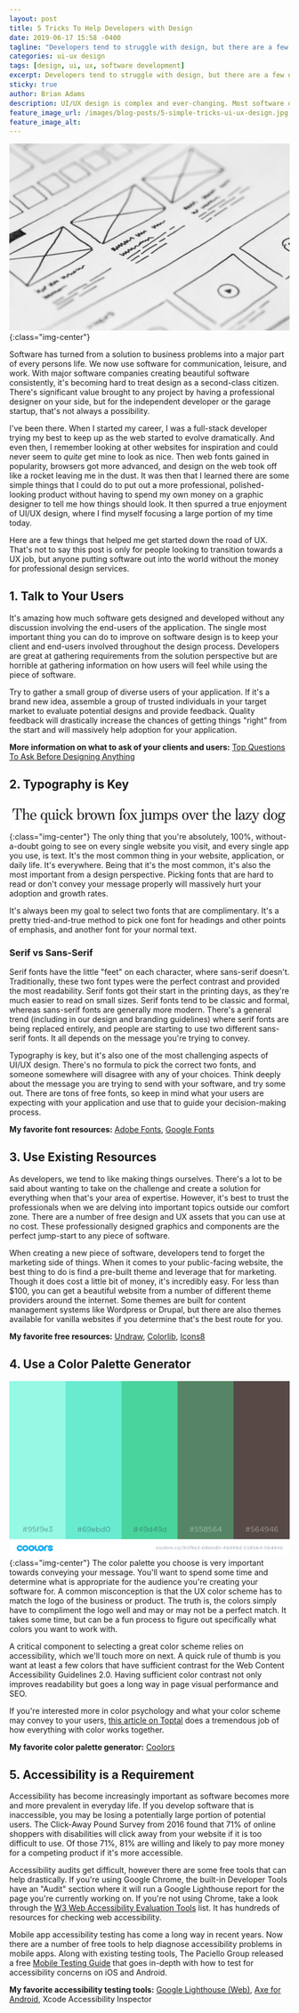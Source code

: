 ```yaml
---
layout: post
title: 5 Tricks To Help Developers with Design
date: 2019-06-17 15:58 -0400
tagline: "Developers tend to struggle with design, but there are a few quick changes that can make your software shine."
categories: ui-ux design
tags: [design, ui, ux, software development]
excerpt: Developers tend to struggle with design, but there are a few quick changes that can make your software shine. 
sticky: true
author: Brian Adams
description: UI/UX design is complex and ever-changing. Most software developers feel lost when approaching design, but simple changes can fix design woes.
feature_image_url: /images/blog-posts/5-simple-tricks-ui-ux-design.jpg
feature_image_alt: 
---
```


![UX Wireframing Example](/images/blog-posts/5-simple-tricks-ui-ux-design.jpg){:class="img-center"}

Software has turned from a solution to business problems into a major part of every persons life. We now use software for communication, leisure, and work. With major software companies creating beautiful software consistently, it's becoming hard to treat design as a second-class citizen.  There's significant value brought to any project by having a professional designer on your side, but for the independent developer or the garage startup, that's not always a possibility. 

I've been there. When I started my career, I was a full-stack developer trying my best to keep up as the web started to evolve dramatically. And even then, I remember looking at other websites for inspiration and could never seem to _quite_ get mine to look as nice. Then web fonts gained in popularity, browsers got more advanced, and design on the web took off like a rocket leaving me in the dust. It was then that I learned there are some simple things that I could do to put out a more professional, polished-looking product without having to spend my own money on a graphic designer to tell me how things should look. It then spurred a true enjoyment of UI/UX design, where I find myself focusing a large portion of my time today.

Here are a few things that helped me get started down the road of UX. That's not to say this post is only for people looking to transition towards a UX job, but anyone putting software out into the world without the money for professional design services.



## 1. Talk to Your Users

It's amazing how much software gets designed and developed without any discussion involving the end-users of the application. The single most important thing you can do to improve on software design is to keep your client and end-users involved throughout the design process. Developers are great at gathering requirements from the solution perspective but are horrible at gathering information on how users will feel while using the piece of software. 

Try to gather a small group of diverse users of your application. If it's a brand new idea, assemble a group of trusted individuals in your target market to evaluate potential designs and provide feedback. Quality feedback will drastically increase the chances of getting things "right" from the start and will massively help adoption for your application.

**More information on what to ask of your clients and users:** [Top Questions To Ask Before Designing Anything](https://uxplanet.org/top-questions-to-ask-before-designing-anything-2141c7f64888)



## 2. Typography is Key
![Typography Example](/images/blog-posts/typography.jpg){:class="img-center"}
The only thing that you're absolutely, 100%, without-a-doubt going to see on every single website you visit, and every single app you use, is text. It's the most common thing in your website, application, or daily life. It's everywhere. Being that it's the most common, it's also the most important from a design perspective. Picking fonts that are hard to read or don't convey your message properly will massively hurt your adoption and growth rates. 

It's always been my goal to select two fonts that are complimentary. It's a pretty tried-and-true method to pick one font for headings and other points of emphasis, and another font for your normal text.

### Serif vs Sans-Serif

Serif fonts have the little "feet" on each character, where sans-serif doesn't. Traditionally, these two font types were the perfect contrast and provided the most readability. Serif fonts got their start in the printing days, as they're much easier to read on small sizes. Serif fonts tend to be classic and formal, whereas sans-serif fonts are generally more modern. There's a general trend (including in our design and branding guidelines) where serif fonts are being replaced entirely, and people are starting to use two different sans-serif fonts. It all depends on the message you're trying to convey.

Typography is key, but it's also one of the most challenging aspects of UI/UX design. There's no formula to pick the correct two fonts, and someone somewhere will  disagree with any of your choices. Think deeply about the message you are trying to send with your software, and try some out. There are tons of free fonts, so keep in mind what your users are expecting with your application and use that to guide your decision-making process.

**My favorite font resources:** [Adobe Fonts](https://fonts.adobe.com), [Google Fonts](https://fonts.google.com) 



## 3. Use Existing Resources

As developers, we tend to like making things ourselves. There's a lot to be said about wanting to take on the challenge and create a solution for everything when that's your area of expertise. However, it's best to trust the professionals when we are delving into important topics outside our comfort zone. There are a number of free design and UX assets that you can use at no cost. These professionally designed graphics and components are the perfect jump-start to any piece of software.

When creating a new piece of software, developers tend to forget the marketing side of things. When it comes to your public-facing website, the best thing to do is find a pre-built theme and leverage that for marketing. Though it does cost a little bit of money, it's incredibly easy. For less than $100, you can get a beautiful website from a number of different theme providers around the internet. Some themes are built for content management systems like Wordpress or Drupal, but there are also themes available for vanilla websites if you determine that's the best route for you.

**My favorite free resources:** [Undraw](https://undraw.co/), [Colorlib](https://colorlib.com), [Icons8](https://icons8.com/)



## 4. Use a Color Palette Generator
![Coolors Color Palette Example](/images/blog-posts/coolors-example.png){:class="img-center"}
The color palette you choose is very important towards conveying your message. You'll want to spend some time and determine what is appropriate for the audience you're creating your software for. A common misconception is that the UX color scheme has to match the logo of the business or product. The truth is, the colors simply have to compliment the logo well and may or may not be a perfect match. It takes some time, but can be a fun process to figure out specifically what colors you want to work with.

A critical component to selecting a great color scheme relies on accessibility, which we'll touch more on next. A quick rule of thumb is you want at least a few colors that have sufficient contrast for the Web Content Accessibility Guidelines 2.0. Having sufficient color contrast not only improves readability but goes a long way in page visual performance and SEO. 

If you're interested more in color psychology and what your color scheme may convey to your users, [this article on Toptal](https://www.toptal.com/designers/ux/color-in-ux) does a tremendous job of how everything with color works together.

**My favorite color palette generator:** [Coolors](https://coolors.co/)



## 5. Accessibility is a Requirement

Accessibility has become increasingly important as software becomes more and more prevalent in everyday life. If you develop software that is inaccessible, you may be losing a potentially large portion of potential users. The Click-Away Pound Survey from 2016 found that 71% of online shoppers with disabilities will click away from your website if it is too difficult to use. Of those 71%, 81% are willing and likely to pay more money for a competing product if it's more accessible.

Accessibility audits get difficult, however there are some free tools that can help drastically. If you're using Google Chrome, the built-in Developer Tools have an "Audit" section where it will run a Google Lighthouse report for the page you're currently working on. If you're not using Chrome, take a look through the [W3 Web Accessibility Evaluation Tools](https://www.w3.org/WAI/ER/tools/) list. It has hundreds of resources for checking web accessibility.

Mobile app accessibility testing has come a long way in recent years. Now there are a number of free tools to help diagnose accessibility problems in mobile apps. Along with existing testing tools, The Paciello Group released a free [Mobile Testing Guide](https://developer.paciellogroup.com/downloads/TPG_Mobile_Testing_Guide.pdf) that goes in-depth with how to test for accessibility concerns on iOS and Android.

**My favorite accessibility testing tools:** [Google Lighthouse (Web)](https://developers.google.com/web/tools/lighthouse/), [Axe for Android](https://play.google.com/store/apps/details?id=com.deque.axe.android), Xcode Accessibility Inspector